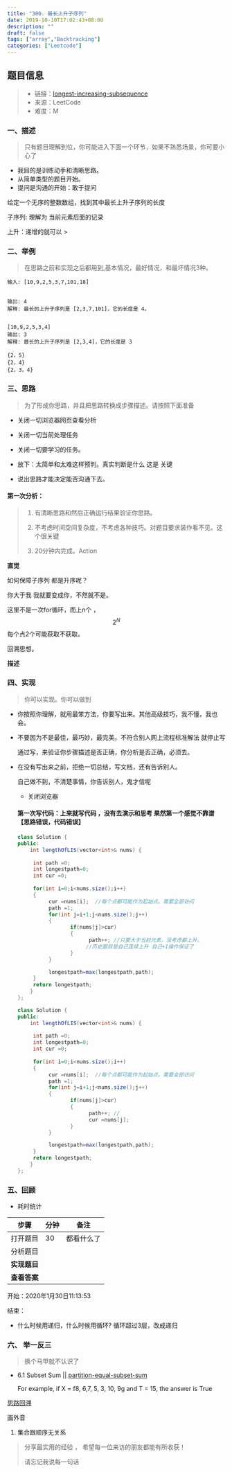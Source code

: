 ```yaml
---
title: "300. 最长上升子序列"
date: 2019-10-10T17:02:43+08:00
description: ""
draft: false
tags: ["array","Backtracking"]
categories: ["Leetcode"]
---
```




## 题目信息

> - 链接：[longest-increasing-subsequence](https://leetcode-cn.com/problems/longest-increasing-subsequence/)
> - 来源：LeetCode
> - 难度：M

### 一、描述

> 只有题目理解到位，你可能进入下面一个环节，如果不熟悉场景，你可要小心了

- 我目的是训练动手和清晰思路。
- 从简单类型的题目开始。
- 提问是沟通的开始：敢于提问



给定一个无序的整数数组，找到其中最长上升子序列的长度



子序列:  理解为  当前元素后面的记录

上升：递增的就可以 >



### 二、举例

> 在思路之前和实现之后都用到,基本情况，最好情况，和最坏情况3种。



~~~shell
输入: [10,9,2,5,3,7,101,18]


输出: 4 
解释: 最长的上升子序列是 [2,3,7,101]，它的长度是 4。


[10,9,2,5,3,4]
输出: 3 
解释: 最长的上升子序列是 [2,3,4]，它的长度是 3

{2，5}
{2，4}
{2，3，4}
~~~



### 三、思路

> 为了形成你思路，并且把思路转换成步骤描述。请按照下面准备

- 关闭一切浏览器网页查看分析

- 关闭一切当前处理任务

- 关闭一切要学习的任务。

- 放下：太简单和太难这样预判。真实判断是什么 这是 关键
- 说出思路才能决定能否沟通下去。

  

  

#### 第一次分析：  

> 1. 有清晰思路和然后正确运行结果验证你思路。
>
> 2. 不考虑时间空间复杂度，不考虑各种技巧。对题目要求装作看不见。这个很关键
> 3. 20分钟内完成。Action

**直觉**

如何保障子序列 都是升序呢？

你大于我 我就要变成你，不然就不是。

这里不是一次for循环，而上n个 ，
$$
2 ^N
$$
每个点2个可能获取不获取。

回溯思想。





**描述**



### 四、实现

> 你可以实现。你可以做到

- 你按照你理解，就用最笨方法，你要写出来。其他高级技巧，我不懂，我也会。

- 不要因为不是最佳，最巧妙，最完美。不符合别人网上流程标准解法 就停止写

  通过写，来验证你步骤描述是否正确，你分析是否正确，必须去。

- 在没有写出来之前，拒绝一切总结，写文档，还有告诉别人。

  自己做不到，不清楚事情，你告诉别人，鬼才信呢

  
  
  
  
  - 关闭浏览器
  
  
  
  
  
  #### 第一次写代码：上来就写代码 ，没有去演示和思考 果然第一个感觉不靠谱 【思路错误，代码错误】
  
  ~~~c#
  class Solution {
  public:
      int lengthOfLIS(vector<int>& nums) {
          
       int path =0;
       int longestpath=0;
       int cur =0;
       
       for(int i=0;i<nums.size();i++)
       {    
            cur =nums[i];  //每个点都可能作为起始点。需要全部访问
            path =1;
            for(int j=i+1;j<nums.size();j++)
            {
                   if(nums[j]>cur)
                   { 
                         path++; //只要大于当前元素，没考虑都上升。
                        //历史题目是自己连续上升 自己+1操作保证了
                   }
            }
  
            longestpath=max(longestpath,path);
       }   
       return longestpath;
      }
  };
  
  class Solution {
  public:
      int lengthOfLIS(vector<int>& nums) {
          
       int path =0;
       int longestpath=0;
       int cur =0;
       
       for(int i=0;i<nums.size();i++)
       {    
            cur =nums[i];  //每个点都可能作为起始点。需要全部访问
            path =1;
            for(int j=i+1;j<nums.size();j++)
            {
                   if(nums[j]>cur)
                   { 
                         path++; //
                         cur =nums[j];
                   }
            }
  
            longestpath=max(longestpath,path);
       }   
       return longestpath;
      }
  };
  ~~~
  
  









### 五、回顾

- 耗时统计 

| 步骤         | 分钟 | 备注       |
| ------------ | ---- | ---------- |
| 打开题目     | 30   | 都看什么了 |
| 分析题目     |      |            |
| **实现题目** |      |            |
| **查看答案** |      |            |

开始：2020年1月30日11:13:53

结束：



- 什么时候用递归，什么时候用循环?  循环超过3层，改成递归



### 六、  举一反三

> 换个马甲就不认识了 

- 6.1 Subset Sum  || [partition-equal-subset-sum](https://leetcode-cn.com/problems/partition-equal-subset-sum)

   For example,
   if X = f8, 6,7, 5, 3, 10, 9g and T = 15, the answer is True  

[思路回溯](https://leetcode-cn.com/problems/partition-equal-subset-sum/solution/java-hui-su-fa-jie-fa-2ms-by-wang_dong/) 

画外音

1. 集合跟顺序无关系



> 分享最实用的经验 ， 希望每一位来访的朋友都能有所收获！ 
>
> 请忘记我说每一句话

